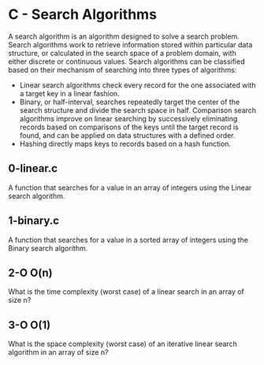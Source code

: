 # C - Search Algorithms
A search algorithm is an algorithm designed to solve a search problem. Search algorithms work to retrieve information stored within particular data structure, or calculated in the search space of a problem domain, with either discrete or continuous values.
Search algorithms can be classified based on their mechanism of searching into three types of algorithms:
* Linear search algorithms check every record for the one associated with a target key in a linear fashion.
*  Binary, or half-interval, searches repeatedly target the center of the search structure and divide the search space in half. Comparison search algorithms improve on linear searching by successively eliminating records based on comparisons of the keys until the target record is found, and can be applied on data structures with a defined order.
* Hashing directly maps keys to records based on a hash function.
## 0-linear.c
A  function that searches for a value in an array of integers using the Linear search algorithm.
## 1-binary.c
A function that searches for a value in a sorted array of integers using the Binary search algorithm.
## 2-O     O(n)
What is the time complexity (worst case) of a linear search in an array of size n?
## 3-O     O(1)
What is the space complexity (worst case) of an iterative linear search algorithm in an array of size n?
